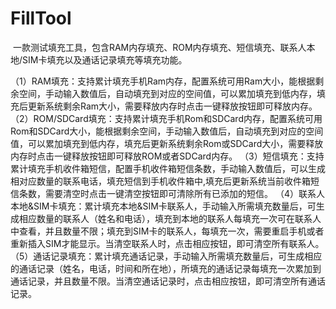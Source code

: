# FillTool 
  一款测试填充工具，包含RAM内存填充、ROM内存填充、短信填充、联系人本地/SIM卡填充以及通话记录填充等填充功能。
  
  （1）RAM填充：支持累计填充手机Ram内存，配置系统可用Ram大小，能根据剩余空间，手动输入数值后，自动填充到对应的空间值，可以累加填充到低内存，填充后更新系统剩余Ram大小，需要释放内存时点击一键释放按钮即可释放内存。
	（2）ROM/SDCard填充：支持累计填充手机Rom和SDCard内存，配置系统可用Rom和SDCard大小，能根据剩余空间，手动输入数值后，自动填充到对应的空间值，可以累加填充到低内存，填充后更新系统剩余Rom或SDCard大小，需要释放内存时点击一键释放按钮即可释放ROM或者SDCard内存。
	（3）短信填充：支持累计填充手机收件箱短信，配置手机收件箱短信条数，手动输入数值后，可以生成相对应数量的联系电话，填充短信到手机收件箱中,填充后更新系统当前收件箱短信条数，需要清空时点击一键清空按钮即可清除所有已添加的短信。
（4）联系人本地&SIM卡填充：累计填充本地&SIM卡联系人，手动输入所需填充数量后，可生成相应数量的联系人（姓名和电话），填充到本地的联系人每填充一次可在联系人中查看，并且数量不限；填充到SIM卡的联系人，每填充一次，需要重启手机或者重新插入SIM才能显示。当清空联系人时，点击相应按钮，即可清空所有联系人。
	（5）通话记录填充：累计填充通话记录，手动输入所需填充数量后，可生成相应的通话记录（姓名，电话，时间和所在地），所填充的通话记录每填充一次累加到通话记录，并且数量不限。当清空通话记录时，点击相应按钮，即可清空所有通话记录。
